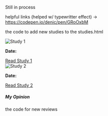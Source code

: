 Still in process

helpful links (helped w/ typewritter effect) -> https://codepen.io/denic/pen/GRoOxbM


the code to add new studies to the studies.html 
<div class="home-divider"></div> 
<div class="study-container"> 
    <!-- Study 1 -->
    <div class="study-card">
        <img src=""  alt="Study 1" class="study-image"> <!-- copy image address from picture in study-->
        <div class="study-title, basic-information"></div> <!-- copy and paste the title -->
        <p><strong>Date:</strong></p> <!-- copy and paste the date -->
        <p class="study-summary"></p> <!-- summary of the study -->
        <a href="https://www.ncbi.nlm.nih.gov/pmc/articles/PMC10423472/" class="study-button" target="_blank">Read Study 1</a>
    </div>
    <!-- Study 2 -->
    <div class="study-card">
        <img src="" alt="Study 2" class="study-image"> <!-- copy image address from picture in study-->
        <div class="study-title, basic-information"></div> <!-- copy and paste the title -->
        <p><strong>Date:</strong> </p> <!-- copy and paste the date -->
        <p class="study-summary"></p> <!-- summary of the study -->
        <a href="https://www.ncbi.nlm.nih.gov/pmc/articles/PMC10272399/" class="study-button" target="_blank">Read Study 2</a>
    </div>
</div>
<!-- Opinion Section -->
<div class="opinion-section">
    <h5 class="basic-information">My Opinion</h5>
    <p></p> <!-- write my opinion -->
</div> <!-- END COPY and Paste -->



the code for new reviews
<div class="testimonial-item">
    <div class="circle"></div> <!-- their name -->
    <div class="info">
        <p></p> <!-- Add what they said -->
    </div>
</div>